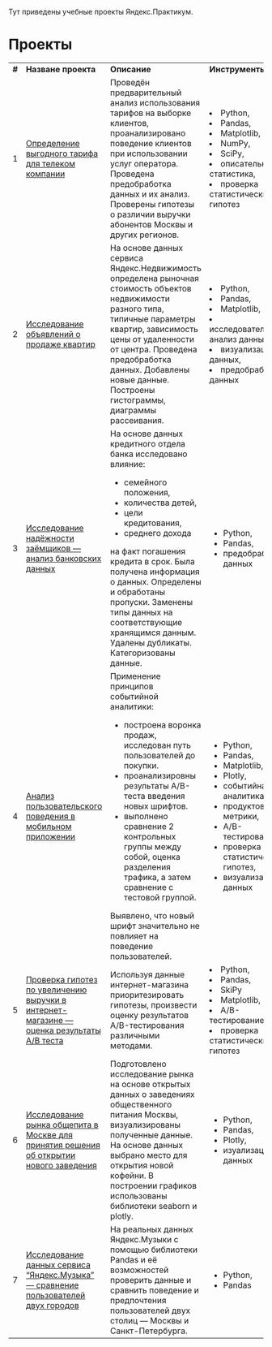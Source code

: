 Тут приведены учебные проекты Яндекс.Практикум.

# Проекты
 
<table>
 <tr>
  <td><b>#</b></td>
  <td><b>Назване проекта</b></td>
  <td><b>Описание</b></td>
  <td><b>Инструменты</b></td>
  </tr>
 <tr>
  <td>1</td>
  <td><a href scr="https://github.com/evgeniyadubs/Portfolio/tree/main/Analiz-tarifov-operatora-svyazi/README.md">Определение выгодного тарифа для телеком компании</a></td>
  <td>Проведён предварительный анализ использования тарифов на выборке клиентов, проанализировано поведение клиентов при использовании услуг оператора. Проведена предобработка данных и их анализ. Проверены гипотезы о различии выручки абонентов Москвы и других регионов.</td>
  <td><li>Python,</li>
<li>Pandas,</li>
<li>Matplotlib,</li>
<li>NumPy,</li>
<li>SciPy,</li>
<li>описательная статистика,</li>
<li>проверка статистических гипотез</li></td>
  </tr>
  <tr>
  <td>2</td>
  <td><a href scr="https://github.com/evgeniyadubs/Portfolio/tree/main/Issledovanie-obyavleniy-o-prodazhe-kvartir/README.md">Исследование объявлений о продаже квартир</a></td>
  <td>На основе данных сервиса Яндекс.Недвижимость определена рыночная стоимость объектов недвижимости разного типа, типичные параметры квартир, зависимость цены от удаленности от центра. Проведена предобработка данных. Добавлены новые данные. Построены гистограммы, диаграммы рассеивания.</td>
  <td><li>Python,</li>
<li>Pandas,</li>
<li>Matplotlib,</li>
<li>исследовательский анализ данных,</li>
<li>визуализация данных,</li>
<li>предобработка данных</li></td>
  </tr>
  <tr>
  <td>3</td>
  <td><a href scr="https://github.com/evgeniyadubs/Portfolio/tree/main/Nadezhnost-zaemshikov/README.md">Исследование надёжности заёмщиков — анализ банковских данных</a></td>
  <td>На основе данных кредитного отдела банка исследовано влияние:<ul>
<li>семейного положения,</li>
<li>количества детей,</li>
<li>цели кредитования,</li>
<li>среднего дохода</li></ul>
на факт погашения кредита в срок. Была получена информация о данных. Определены и обработаны пропуски. Заменены типы данных на соответствующие хранящимся данным. Удалены дубликаты. Категоризованы данные.</td>
  <td><ul>
<li>Python,</li>
<li>Pandas,</li>
<li>предобработка данных</li></ul></td>
  </tr>
  <tr>
  <td>4</td>
  <td><a href scr="https://github.com/evgeniyadubs/Portfolio/tree/main/Prilozhenie-pokupki-productov/README.md">Анализ пользовательского поведения в мобильном приложении</a></td>
  <td>Применение принципов событийной аналитики:
<ul>
<li>построена воронка продаж, исследован путь пользователей до покупки.</li>
<li>проанализировны результаты A/B-теста введения новых шрифтов.</li>
<li>выполнено сравнение 2 контрольных группы между собой, оценка разделения трафика, а затем сравнение с тестовой группой.</li></ul>
Выявлено, что новый шрифт значительно не повлияет на поведение пользователей.</td>
  <td><ul>
<li>Python,</li>
<li>Pandas,</li>
<li>Matplotlib,</li>
<li>Plotly,</li>
<li>событийная аналитика,</li>
<li>продуктовые метрики,</li>
<li>A/B-тестирование,</li>
<li>проверка статистических гипотез,</li>
<li>визуализация данных</li></ul></td>
  </tr>
  <tr>
  <td>5</td>
  <td><a href scr="https://github.com/evgeniyadubs/Portfolio/tree/main/Proverka-gipotez-uvelicheniya-vyruchki/README.md">Проверка гипотез по увеличению выручки в интернет-магазине — оценка результаты A/B теста</a></td>
  <td>Используя данные интернет-магазина приоритезировать гипотезы, произвести оценку результатов A/B-тестирования различными методами.</td>
  <td><li>Python,</li>
<li>Pandas,</li>
<li>SkiPy</li>  
<li>Matplotlib,</li>
<li>A/B-тестирование,</li>
<li>проверка статистических гипотез</li></td>
  </tr>
  <tr>
  <td>6</td>
  <td><a href scr="https://github.com/evgeniyadubs/Portfolio/tree/main/Rynok_obshepita_Moskvy/README.md">Исследование рынка общепита в Москве для принятия решения об открытии нового заведения</a></td>
  <td>Подготовлено исследование рынка на основе открытых данных о заведениях общественного питания Москвы, визуализированы полученные данные. На основе данных выбрано место для открытия новой кофейни. В построении графиков использованы библиотеки seaborn и plotly.</td>
  <td><ul>
   <li>Python,</li>
<li>Pandas,</li>
<li>Plotly,</li>
<li>изуализация данных</li></ul></td>
  </tr>
  <tr>
  <td>7</td>
  <td><a href scr="https://github.com/evgeniyadubs/Portfolio/tree/main/Yandex-Music/README.md">Исследование данных сервиса “Яндекс.Музыка” — сравнение пользователей двух городов</a></td>
  <td>На реальных данных Яндекс.Музыки c помощью библиотеки Pandas и её возможностей проверить данные и сравнить поведение и предпочтения пользователей двух столиц — Москвы и Санкт-Петербурга.</td>
  <td><ul><li>Python,</li>
<li>Pandas</li></ul></td>
 </tr>
</table>
